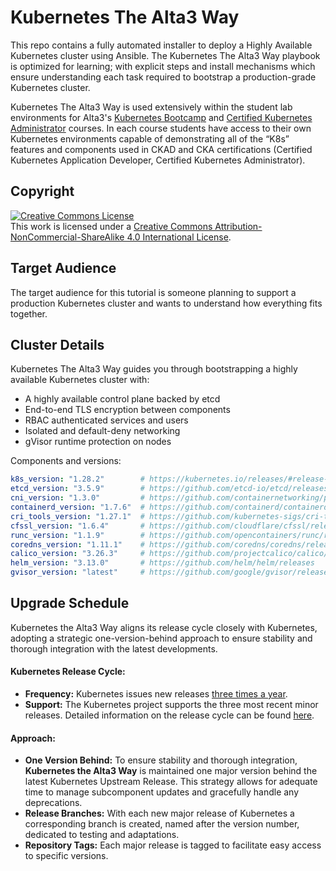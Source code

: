# Kubernetes The Alta3 Way

This repo contains a fully automated installer to deploy a Highly Available Kubernetes cluster using Ansible.  The Kubernetes The Alta3 Way playbook is optimized for learning; with explicit steps and install mechanisms which ensure understanding each task required to bootstrap a production-grade Kubernetes cluster.

Kubernetes The Alta3 Way is used extensively within the student lab environments for Alta3's [Kubernetes Bootcamp](https://alta3.com/overview-kubernetes-ckad) and [Certified Kubernetes Administrator](https://alta3.com/overview-cka-training) courses.  In each course students have access to their own Kubernetes environments capable of demonstrating all of the “K8s” features and components used in CKAD and CKA certifications (Certified Kubernetes Application Developer, Certified Kubernetes Administrator).

## Copyright

<a rel="license" href="http://creativecommons.org/licenses/by-nc-sa/4.0/"><img alt="Creative Commons License" style="border-width:0" src="https://i.creativecommons.org/l/by-nc-sa/4.0/88x31.png" /></a><br />This work is licensed under a <a rel="license" href="http://creativecommons.org/licenses/by-nc-sa/4.0/">Creative Commons Attribution-NonCommercial-ShareAlike 4.0 International License</a>.

## Target Audience

The target audience for this tutorial is someone planning to support a production Kubernetes cluster and wants to understand how everything fits together.

## Cluster Details

Kubernetes The Alta3 Way guides you through bootstrapping a highly available Kubernetes cluster with:
* A highly available control plane backed by etcd
* End-to-end TLS encryption between components
* RBAC authenticated services and users
* Isolated and default-deny networking
* gVisor runtime protection on nodes

Components and versions:

```yaml
k8s_version: "1.28.2"        # https://kubernetes.io/releases/#release-v1-28
etcd_version: "3.5.9"        # https://github.com/etcd-io/etcd/releases
cni_version: "1.3.0"         # https://github.com/containernetworking/plugins/releases 
containerd_version: "1.7.6"  # https://github.com/containerd/containerd/releases
cri_tools_version: "1.27.1"  # https://github.com/kubernetes-sigs/cri-tools/releases
cfssl_version: "1.6.4"       # https://github.com/cloudflare/cfssl/releases
runc_version: "1.1.9"        # https://github.com/opencontainers/runc/releases
coredns_version: "1.11.1"    # https://github.com/coredns/coredns/releases
calico_version: "3.26.3"     # https://github.com/projectcalico/calico/releases
helm_version: "3.13.0"       # https://github.com/helm/helm/releases
gvisor_version: "latest"     # https://github.com/google/gvisor/releases
```

## Upgrade Schedule

Kubernetes the Alta3 Way aligns its release cycle closely with Kubernetes, adopting a strategic one-version-behind approach to ensure stability and thorough integration with the latest developments.

#### Kubernetes Release Cycle:
- **Frequency:** Kubernetes issues new releases [three times a year](https://kubernetes.io/releases/release/).
- **Support:** The Kubernetes project supports the three most recent minor releases. Detailed information on the release cycle can be found [here](https://kubernetes.io/releases/).

#### Approach:
- **One Version Behind:** To ensure stability and thorough integration, **Kubernetes the Alta3 Way** is maintained one major version behind the latest Kubernetes Upstream Release. This strategy allows for adequate time to manage subcomponent updates and gracefully handle any deprecations.
- **Release Branches:** With each new major release of Kubernetes a corresponding branch is created, named after the version number, dedicated to testing and adaptations.
- **Repository Tags:** Each major release is tagged to facilitate easy access to specific versions.

